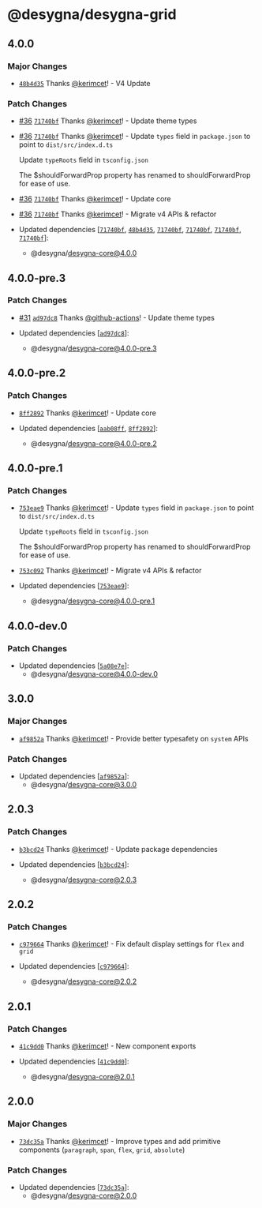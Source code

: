 # @desygna/desygna-grid

## 4.0.0

### Major Changes

- [`48b4d35`](https://github.com/desygna/desygna/commit/48b4d35ad106b35c73291e6181c7a04f6a567671) Thanks [@kerimcet](https://github.com/kerimcet)! - V4 Update

### Patch Changes

- [#36](https://github.com/desygna/desygna/pull/36) [`71740bf`](https://github.com/desygna/desygna/commit/71740bfbd8faabf83c5cfa17808b9c4864d5c781) Thanks [@kerimcet](https://github.com/kerimcet)! - Update theme types

- [#36](https://github.com/desygna/desygna/pull/36) [`71740bf`](https://github.com/desygna/desygna/commit/71740bfbd8faabf83c5cfa17808b9c4864d5c781) Thanks [@kerimcet](https://github.com/kerimcet)! - Update `types` field in `package.json` to point to `dist/src/index.d.ts`

  Update `typeRoots` field in `tsconfig.json`

  The $shouldForwardProp property has renamed to shouldForwardProp for ease of use.

- [#36](https://github.com/desygna/desygna/pull/36) [`71740bf`](https://github.com/desygna/desygna/commit/71740bfbd8faabf83c5cfa17808b9c4864d5c781) Thanks [@kerimcet](https://github.com/kerimcet)! - Update core

- [#36](https://github.com/desygna/desygna/pull/36) [`71740bf`](https://github.com/desygna/desygna/commit/71740bfbd8faabf83c5cfa17808b9c4864d5c781) Thanks [@kerimcet](https://github.com/kerimcet)! - Migrate v4 APIs & refactor

- Updated dependencies [[`71740bf`](https://github.com/desygna/desygna/commit/71740bfbd8faabf83c5cfa17808b9c4864d5c781), [`48b4d35`](https://github.com/desygna/desygna/commit/48b4d35ad106b35c73291e6181c7a04f6a567671), [`71740bf`](https://github.com/desygna/desygna/commit/71740bfbd8faabf83c5cfa17808b9c4864d5c781), [`71740bf`](https://github.com/desygna/desygna/commit/71740bfbd8faabf83c5cfa17808b9c4864d5c781), [`71740bf`](https://github.com/desygna/desygna/commit/71740bfbd8faabf83c5cfa17808b9c4864d5c781), [`71740bf`](https://github.com/desygna/desygna/commit/71740bfbd8faabf83c5cfa17808b9c4864d5c781)]:
  - @desygna/desygna-core@4.0.0

## 4.0.0-pre.3

### Patch Changes

- [#31](https://github.com/desygna/desygna/pull/31) [`ad97dc8`](https://github.com/desygna/desygna/commit/ad97dc830a961f5d33f6a045bf833df89d9f68dd) Thanks [@github-actions](https://github.com/apps/github-actions)! - Update theme types

- Updated dependencies [[`ad97dc8`](https://github.com/desygna/desygna/commit/ad97dc830a961f5d33f6a045bf833df89d9f68dd)]:
  - @desygna/desygna-core@4.0.0-pre.3

## 4.0.0-pre.2

### Patch Changes

- [`8ff2892`](https://github.com/desygna/desygna/commit/8ff289204e1af337c314e3a09ea37161ce70ee3b) Thanks [@kerimcet](https://github.com/kerimcet)! - Update core

- Updated dependencies [[`aab08ff`](https://github.com/desygna/desygna/commit/aab08ffcf0631d196bc58b321d40f50e3b7ab755), [`8ff2892`](https://github.com/desygna/desygna/commit/8ff289204e1af337c314e3a09ea37161ce70ee3b)]:
  - @desygna/desygna-core@4.0.0-pre.2

## 4.0.0-pre.1

### Patch Changes

- [`753eae9`](https://github.com/desygna/desygna/commit/753eae9e8c03da67371149bb12098f78da33f526) Thanks [@kerimcet](https://github.com/kerimcet)! - Update `types` field in `package.json` to point to `dist/src/index.d.ts`

  Update `typeRoots` field in `tsconfig.json`

  The $shouldForwardProp property has renamed to shouldForwardProp for ease of use.

- [`753c092`](https://github.com/desygna/desygna/commit/753c0924ecaef4b1fe6890e130d7c5883a311d01) Thanks [@kerimcet](https://github.com/kerimcet)! - Migrate v4 APIs & refactor

- Updated dependencies [[`753eae9`](https://github.com/desygna/desygna/commit/753eae9e8c03da67371149bb12098f78da33f526)]:
  - @desygna/desygna-core@4.0.0-pre.1

## 4.0.0-dev.0

### Patch Changes

- Updated dependencies [[`5a08e7e`](https://github.com/desygna/desygna/commit/5a08e7e2c31f5f97770b98da216a31a4daddc6d1)]:
  - @desygna/desygna-core@4.0.0-dev.0

## 3.0.0

### Major Changes

- [`af9852a`](https://github.com/desygna/desygna/commit/af9852aa7a9f1cea26e3ee198af4006051bfb774) Thanks [@kerimcet](https://github.com/kerimcet)! - Provide better typesafety on `system` APIs

### Patch Changes

- Updated dependencies [[`af9852a`](https://github.com/desygna/desygna/commit/af9852aa7a9f1cea26e3ee198af4006051bfb774)]:
  - @desygna/desygna-core@3.0.0

## 2.0.3

### Patch Changes

- [`b3bcd24`](https://github.com/desygna/desygna/commit/b3bcd24c76c63ede93c3c8940f5c17be93d40370) Thanks [@kerimcet](https://github.com/kerimcet)! - Update package dependencies

- Updated dependencies [[`b3bcd24`](https://github.com/desygna/desygna/commit/b3bcd24c76c63ede93c3c8940f5c17be93d40370)]:
  - @desygna/desygna-core@2.0.3

## 2.0.2

### Patch Changes

- [`c979664`](https://github.com/desygna/desygna/commit/c979664361ff9b29fd25980508e745366399451c) Thanks [@kerimcet](https://github.com/kerimcet)! - Fix default display settings for `flex` and `grid`

- Updated dependencies [[`c979664`](https://github.com/desygna/desygna/commit/c979664361ff9b29fd25980508e745366399451c)]:
  - @desygna/desygna-core@2.0.2

## 2.0.1

### Patch Changes

- [`41c9dd0`](https://github.com/desygna/desygna/commit/41c9dd00e778969cb8d420f0f039cad83d2bb550) Thanks [@kerimcet](https://github.com/kerimcet)! - New component exports

- Updated dependencies [[`41c9dd0`](https://github.com/desygna/desygna/commit/41c9dd00e778969cb8d420f0f039cad83d2bb550)]:
  - @desygna/desygna-core@2.0.1

## 2.0.0

### Major Changes

- [`73dc35a`](https://github.com/desygna/desygna/commit/73dc35a87f66d75e087d8eab182457eb59694c5f) Thanks [@kerimcet](https://github.com/kerimcet)! - Improve types and add primitive components (`paragraph`, `span`, `flex`, `grid`, `absolute`)

### Patch Changes

- Updated dependencies [[`73dc35a`](https://github.com/desygna/desygna/commit/73dc35a87f66d75e087d8eab182457eb59694c5f)]:
  - @desygna/desygna-core@2.0.0

